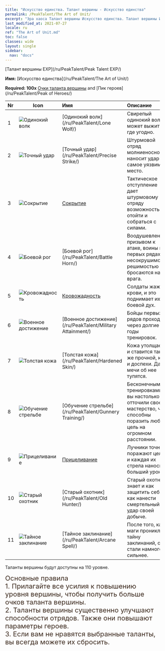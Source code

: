 ```yaml
---
title: "Искусство единства. Талант вершины - Искусство единства"
permalink: /PeakTalent/The Art of Unit/
excerpt: "Эра хаоса Талант вершины Искусство единства. Талант вершины Искусство единства. Искусство единства"
last_modified_at: 2021-07-27
locale: ru
ref: "The Art of Unit.md"
toc: false
classes: wide
layout: single
sidebar:
  nav: "docs"
---
```


  [Талант вершины EXP](/ru/PeakTalent/Peak Talent EXP/)

  **Имя:** [Искусство единства](/ru/PeakTalent/The Art of Unit/)

  **Required: 100x** [Очки таланта вершины](/ItemsRU/con_934/) and [Пик героев](/ru/PeakTalent/Peak of Heroes/)

  | Nr | Icon | Имя | Описание |
  |:---|------|:-----------|:-----------|
  | 1 | ![Одинокий волк](/images/pt/talent_2001.png) | [Одинокий волк](/ru/PeakTalent/Lone Wolf/) | Свирепый одинокий волк может выжить где угодно. |
  | 2 | ![Точный удар](/images/pt/talent_2002.png) | [Точный удар](/ru/PeakTalent/Precise Strike/) | Штурмовой отряд молниеносно наносит удар в самое уязвимое место. |
  | 3 | ![Сокрытие](/images/pt/talent_2003.png) | [Сокрытие](/ru/PeakTalent/Concealment/) | Тактическое отступление дает штурмовому отряду возможность отойти и собраться с силами. |
  | 4 | ![Боевой рог](/images/pt/talent_2004.png) | [Боевой рог](/ru/PeakTalent/Battle Horn/) | Воодушевленные призывом к атаке, воины в первых рядах с несокрушимой решимостью бросаются на врага. |
  | 5 | ![Кровожадность](/images/pt/talent_2005.png) | [Кровожадность](/ru/PeakTalent/Bloodthirsty/) | Солдаты жаждут крови, и это поднимает их боевой дух. |
  | 6 | ![Военное достижение](/images/pt/talent_2006.png) | [Военное достижение](/ru/PeakTalent/Military Attainment/) | Бойцы первых рядов проходят через долгие годы тренировок. |
  | 7 | ![Толстая кожа](/images/pt/talent_2007.png) | [Толстая кожа](/ru/PeakTalent/Hardened Skin/) | Кожа утолщается и ставится такой же прочной, как и доспехи. Даже мечи об нее тупятся. |
  | 8 | ![Обучение стрельбе](/images/pt/talent_2008.png) | [Обучение стрельбе](/ru/PeakTalent/Gunnery Training/) | Бесконечными тренировками вы настолько отточили свое мастерство, что способны поразить любую цель на огромном расстоянии. |
  | 9 | ![Прицеливание](/images/pt/talent_2009.png) | [Прицеливание](/ru/PeakTalent/Aiming/) | Лучники точнее поражают цели, и каждая их стрела наносит больший урон. |
  | 10 | ![Старый охотник](/images/pt/talent_2010.png) | [Старый охотник](/ru/PeakTalent/Old Hunter/) | Старый охотник знает и как защитить себя, и как нанести смертельный удар своей добыче. |
  | 11 | ![Тайное заклинание](/images/pt/talent_2011.png) | [Тайное заклинание](/ru/PeakTalent/Arcane Spell/) | После того, как маги проникли в тайну заклинаний, они стали намного сильнее. |



  Таланты вершины будут доступны на 110 уровне.

  <span style="color: #3c2a1e;font-size:22px">Основные правила</span><br/><span style="color: #3c2a1e;font-size:22px">1. Прилагайте все усилия к повышению уровня вершины, чтобы получить больше очков таланта вершины. </span><br/><span style="color: #3c2a1e;font-size:22px">2. Таланты вершины существенно улучшают способности отрядов. Также они повышают параметры героев. </span><br/><span style="color: #3c2a1e;font-size:22px">3. Если вам не нравятся выбранные таланты, вы всегда можете их сбросить.</span><br/>

